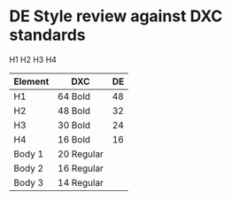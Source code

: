 # DE Style review against DXC standards


H1
H2
H3
H4


|Element|DXC|DE
|---|---|---|
|H1|64 Bold|48
|H2|48 Bold|32
|H3|30 Bold|24
|H4|16 Bold|16
|Body 1|20 Regular|
|Body 2|16 Regular|
|Body 3|14  Regular|
